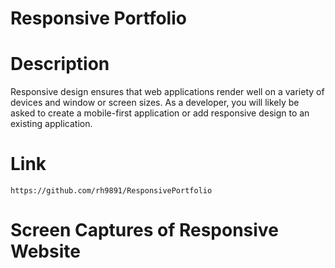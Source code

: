# Responsive Portfolio

# Description

Responsive design ensures that web applications render well on a variety of devices and window or screen sizes. As a developer, you will likely be asked to create a mobile-first application or add responsive design to an existing application.

# Link

    https://github.com/rh9891/ResponsivePortfolio

# Screen Captures of Responsive Website